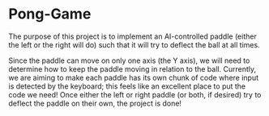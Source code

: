 # Pong-Game


The purpose of this project is to implement an AI-controlled paddle (either the left or the right will do) such 
that it will try to deflect the ball at all times. 

Since the paddle can move on only one axis (the Y axis), we will need 
to determine how to keep the paddle moving in relation to the ball. Currently, we are aiming to make each paddle has its own chunk of code where 
input is detected by the keyboard; this feels like an excellent place to put the code we need! Once either the left or 
right paddle (or both, if desired) try to deflect the paddle on their own, the project is done!
